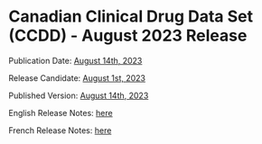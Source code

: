 # Canadian Clinical Drug Data Set (CCDD) - August 2023 Release
 
Publication Date: [August 14th, 2023](https://tgateway.infoway-inforoute.ca/ccdd.html?id=2.16.840.1.113883.2.20.6.1&versionid=20230814)
 
Release Candidate: [August 1st, 2023](https://github.com/hres/formulary/tree/folder_reorg/releases/20230801)
 
Published Version: [August 14th, 2023](https://tgateway.infoway-inforoute.ca/ccdd.html?id=2.16.840.1.113883.2.20.6.1&versionid=20230814)
 
English Release Notes: [here](https://infoscribe.infoway-inforoute.ca/display/CCDD/20230814)
 
French Release Notes: [here](https://infoscribe.infoway-inforoute.ca/display/RCM/20230814)